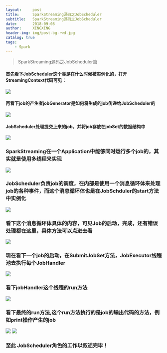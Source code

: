 ```yaml
---
layout:     post
title:      SparkStreaming源码之JobScheduler
subtitle:   SparkStreaming源码之JobScheduler
date:       2018-09-08
author:     XINGXING
header-img: img/post-bg-rwd.jpg
catalog: true
tags:
    - Spark
---
```


>
>SparkStreaming源码之JobScheduler篇
> 

#### 首先看下JobScheduler这个类是在什么时候被实例化的，打开StreamingContext代码可见：
![](https://ws1.sinaimg.cn/large/006tNc79gy1fvp3olf2mnj31bm0fat9g.jpg)

#### 再看下job的产生者jobGenerator是如何将生成的job传递给JobScheduler的
![](https://ws4.sinaimg.cn/large/006tNc79gy1fvp3ixpgh0j31fm0osmz6.jpg)

#### JobScheduler处理提交上来的job，并将job存放在jobSet的数据结构中
![](https://ws2.sinaimg.cn/large/006tNc79ly1fvp55329opj31cu0dudgo.jpg)

### SparkStreaming在一个Application中能够同时运行多个job的，其实就是使用多线程来实现
![](https://ws1.sinaimg.cn/large/006tNc79ly1fvp86auo1jj31kw0ciwfy.jpg)

### JobScheduler负责job的调度，在内部是使用一个消息循环体来处理job的各种事件，而这个消息循环体也是在JobSchduler的start方法中实例化
![](https://ws3.sinaimg.cn/large/006tNc79ly1fvp89dixiej31kw0nh75u.jpg)

### 看下这个消息循环体具体的内容，可见Job的启动，完成，还有错误处理都在这里，具体方法可以点进去看
![](https://ws2.sinaimg.cn/large/006tNc79ly1fvp8aq0ki6j31kw0fn3zf.jpg)

### 现在看下一个job的启动，在SubmitJobSet方法，JobExecutor线程池去执行每个JobHandler
![](https://ws3.sinaimg.cn/large/006tNc79ly1fvp8lb6ttkj31fu0f43zd.jpg)

### 看下jobHandler这个线程的run方法
![](https://ws2.sinaimg.cn/large/006tNc79ly1fvp8pl0l30j31kw122tch.jpg)

### 看下最终的run方法,这个run方法执行的是job的输出代码的方法，例如print操作产生的job
![](https://ws1.sinaimg.cn/large/006tNc79ly1fvp8r9h59gj310y0hm0tk.jpg)
![](https://ws2.sinaimg.cn/large/006tNc79ly1fvp8zb6bixj31aw0mydgt.jpg)


### 至此 JobScheduler角色的工作以叙述完毕！


